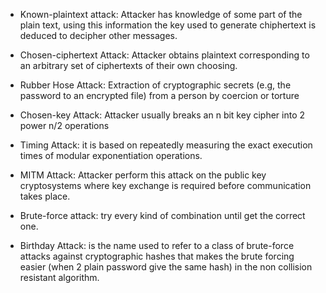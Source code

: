
- Known-plaintext attack: Attacker has knowledge of some part of the plain text, using this information the key used to generate chiphertext is deduced to decipher other messages.

- Chosen-ciphertext Attack: Attacker obtains plaintext corresponding to an arbitrary set of ciphertexts of their own choosing.

- Rubber Hose Attack: Extraction of cryptographic secrets (e.g, the password to an encrypted file) from a person by coercion or torture

- Chosen-key Attack: Attacker usually breaks an n bit key cipher into 2 power n/2 operations

- Timing Attack: it is based on repeatedly measuring the exact execution times of modular exponentiation operations.

- MITM Attack: Attacker perform this attack on the public key cryptosystems where key exchange is required before communication takes place.

- Brute-force attack: try every kind of combination until get the correct one.

- Birthday Attack: is the name used to refer to a class of brute-force attacks against cryptographic hashes that makes the brute forcing easier (when 2 plain password give the same hash) in the non collision resistant algorithm. 